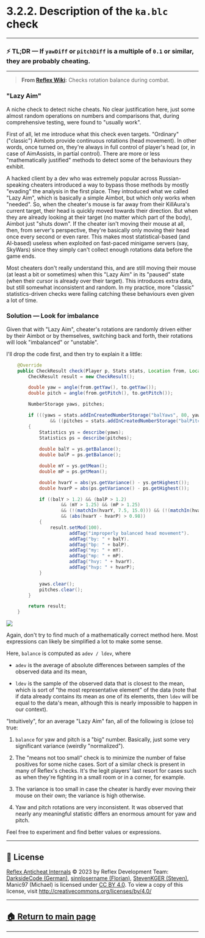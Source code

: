 # 3.2.2. Description of the `ka.blc` check

---
### ⚡️ TL;DR — If `yawDiff` or `pitchDiff` is a multiple of `0.1` or similar, they are probably cheating.
---




> **From [Reflex Wiki][reflex-wiki]:** Checks rotation balance during combat.





### "Lazy Aim"

A niche check to detect niche cheats. No clear justification here, just some almost random operations on numbers and comparisons that, during comprehensive testing, were found to "usually work".

First of all, let me introduce what this check even targets. "Ordinary" ("classic") Aimbots provide continuous rotations (head movement). In other words, once turned on, they're always in full control of player's head (or, in case of AimAssists, in partial control). There are more or less "mathematically justified" methods to detect some of the behaviours they exhibit. 

A hacked client by a dev who was extremely popular across Russian-speaking cheaters introduced a way to bypass those methods by mostly "evading" the analysis in the first place. They introduced what we called "Lazy Aim", which is basically a simple Aimbot, but which only works when "needed". So, when the cheater's mouse is far away from their KillAura's current target, their head is quickly moved towards their direction. But when they are already looking at their target (no matter which part of the body), Aimbot just "shuts down". If the cheater isn't moving their mouse at all, then, from server's perspective, they're basically only moving their head once every second or even rarer. This makes most statistical-based (and AI-based) useless when exploited on fast-paced minigame servers (say, SkyWars) since they simply can't collect enough rotations data before the game ends.

Most cheaters don't really understand this, and are still moving their mouse (at least a bit or sometimes) when this "Lazy Aim" in its "paused" state (when their cursor is already over their target). This introduces extra data, but still somewhat inconsistent and random. In my practice, more "classic" statistics-driven checks were failing catching these behaviours even given a lot of time.






### Solution — Look for imbalance

Given that with "Lazy Aim", cheater's rotations are randomly driven either by their Aimbot or by themselves, switching back and forth, their rotations will look "imbalanced" or "unstable".

I'll drop the code first, and then try to explain it a little:

```java
    @Override
    public CheckResult check(Player p, Stats stats, Location from, Location to) {
        CheckResult result = new CheckResult();

        double yaw = angle(from.getYaw(), to.getYaw());
        double pitch = angle(from.getPitch(), to.getPitch());

        NumberStorage yaws, pitches;

        if (((yaws = stats.addInCreatedNumberStorage("balYaws", 80, yaw)).isFull())
                && ((pitches = stats.addInCreatedNumberStorage("balPitches", 80, pitch)).isFull())) 
        {
            Statistics ys = describe(yaws);
            Statistics ps = describe(pitches);
            
            double balY = ys.getBalance();
            double balP = ps.getBalance();

            double mY = ys.getMean();
            double mP = ps.getMean();

            double hvarY = abs(ys.getVariance() - ys.getHighest());
            double hvarP = abs(ps.getVariance() - ps.getHighest());

            if ((balY > 1.2) && (balP > 1.2) 
                    && (mY > 1.25) && (mP > 1.25)
                    && (!(matchIn(hvarY, 7.5, 15.0))) && (!(matchIn(hvarP, 7.5, 15.0)))
                    && (abs(hvarY - hvarP) > 0.98))
            {
                result.setMod(100).
                       addTag("improperly balanced head movement").
                       addTag("by: " + balY).
                       addTag("bp: " + balP).
                       addTag("my: " + mY).
                       addTag("mp: " + mP).
                       addTag("hvy: " + hvarY).
                       addTag("hvp: " + hvarP);
            }

            yaws.clear();
            pitches.clear();
        }

        return result;
    }
```

![][rnd]

Again, don't try to find much of a mathematically correct method here. Most expressions can likely be simplified a lot to make some sense. 

Here, `balance` is computed as `adev / ldev`, where 

* `adev` is the average of absolute differences between samples of the observed data and its mean,

* `ldev` is the sample of the observed data that is closest to the mean, which is sort of "the most representative element" of the data (note that if data already contains its mean as one of its elements, then `ldev` will be equal to the data's mean, although this is nearly impossible to happen in our context).

"Intuitively", for an average "Lazy Aim" fan, all of the following is (close to) true:

1. `balance` for yaw and pitch is a "big" number. Basically, just some very significant variance (weirdly "normalized").

2. The "means not too small" check is to minimize the number of false positives for some niche cases. Sort of a similar check is present in many of Reflex's checks. It's the legit players' last resort for cases such as when they're fighting in a small room or in a corner, for example.

3. The variance is too small in case the cheater is hardly ever moving their mouse on their own; the variance is high otherwise.

4. Yaw and pitch rotations are very inconsistent. It was observed that nearly any meaningful statistic differs an enormous amount for yaw and pitch.

Feel free to experiment and find better values or expressions.










---

## 📄 License

[Reflex Anticheat Internals][reflex-anticheat-internals] © 2023 by Reflex Development Team: [DarksideCode (German)][dev-german], [sinnlosername (Florian)][dev-florian], [StevenKGER (Steven)][dev-steven], Manic97 (Michael) is licensed under [CC BY 4.0][license]. To view a copy of this license, visit http://creativecommons.org/licenses/by/4.0/

[license]: http://creativecommons.org/licenses/by/4.0

[reflex-anticheat-internals]: https://github.com/MeGysssTaa/reflex-anticheat-internals

[dev-german]: https://github.com/MeGysssTaa

[dev-florian]: https://github.com/sinnlosername

[dev-steven]: https://github.com/StevenKGER

---

## [🏠 Return to main page][reflex-anticheat-internals]

---








[reflex-wiki]: https://github.com/MeGysssTaa/ReflexIssueTracker/wiki

[rnd]: https://github.com/MeGysssTaa/reflex-anticheat-internals/blob/b73f8531709e6c06b07e30620b3fba2091490141/assets/Random%20Bullshit%20Go.png



